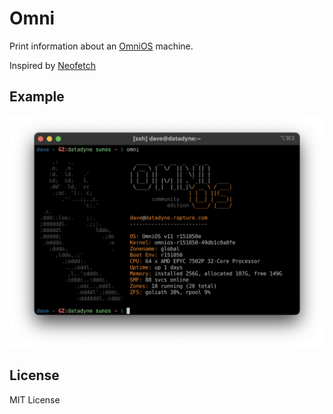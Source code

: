 Omni
====

Print information about an [OmniOS](https://omnios.org) machine.

Inspired by [Neofetch](https://github.com/dylanaraps/neofetch)

Example
-------

![omni](/screenshot/omni.png)


License
-------

MIT License
